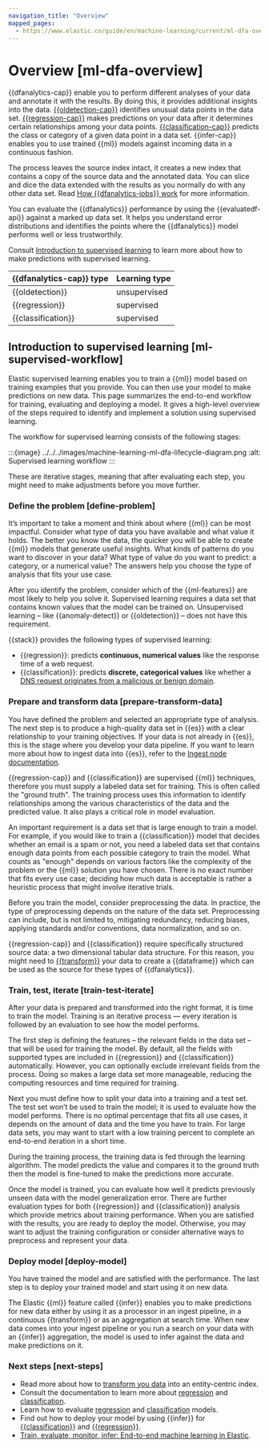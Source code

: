 ```yaml
---
navigation_title: "Overview"
mapped_pages:
  - https://www.elastic.co/guide/en/machine-learning/current/ml-dfa-overview.html
---
```




# Overview [ml-dfa-overview]


{{dfanalytics-cap}} enable you to perform different analyses of your data and annotate it with the results. By doing this, it provides additional insights into the data. [{{oldetection-cap}}](ml-dfa-finding-outliers.md) identifies unusual data points in the data set. [{{regression-cap}}](ml-dfa-regression.md) makes predictions on your data after it determines certain relationships among your data points. [{{classification-cap}}](ml-dfa-classification.md) predicts the class or category of a given data point in a data set. {{infer-cap}} enables you to use trained {{ml}} models against incoming data in a continuous fashion.

The process leaves the source index intact, it creates a new index that contains a copy of the source data and the annotated data. You can slice and dice the data extended with the results as you normally do with any other data set. Read [How {{dfanalytics-jobs}} work](ml-dfa-phases.md) for more information.

You can evaluate the {{dfanalytics}} performance by using the {{evaluatedf-api}} against a marked up data set. It helps you understand error distributions and identifies the points where the {{dfanalytics}} model performs well or less trustworthily.

Consult [Introduction to supervised learning](#ml-supervised-workflow) to learn more about how to make predictions with supervised learning.

| {{dfanalytics-cap}} type | Learning type |
| --- | --- |
| {{oldetection}} | unsupervised |
| {{regression}} | supervised |
| {{classification}} | supervised |


## Introduction to supervised learning [ml-supervised-workflow]

Elastic supervised learning enables you to train a {{ml}} model based on training examples that you provide. You can then use your model to make predictions on new data. This page summarizes the end-to-end workflow for training, evaluating and deploying a model. It gives a high-level overview of the steps required to identify and implement a solution using supervised learning.

The workflow for supervised learning consists of the following stages:

:::{image} ../../../images/machine-learning-ml-dfa-lifecycle-diagram.png
:alt: Supervised learning workflow
:::

These are iterative stages, meaning that after evaluating each step, you might need to make adjustments before you move further.


### Define the problem [define-problem]

It’s important to take a moment and think about where {{ml}} can be most impactful. Consider what type of data you have available and what value it holds. The better you know the data, the quicker you will be able to create {{ml}} models that generate useful insights. What kinds of patterns do you want to discover in your data? What type of value do you want to predict: a category, or a numerical value? The answers help you choose the type of analysis that fits your use case.

After you identify the problem, consider which of the {{ml-features}} are most likely to help you solve it. Supervised learning requires a data set that contains known values that the model can be trained on. Unsupervised learning – like {{anomaly-detect}} or {{oldetection}} – does not have this requirement.

{{stack}} provides the following types of supervised learning:

* {{regression}}: predicts **continuous, numerical values** like the response time of a web request.
* {{classification}}: predicts **discrete, categorical values** like whether a [DNS request originates from a malicious or benign domain](https://www.elastic.co/blog/machine-learning-in-cybersecurity-training-supervised-models-to-detect-dga-activity).


### Prepare and transform data [prepare-transform-data]

You have defined the problem and selected an appropriate type of analysis. The next step is to produce a high-quality data set in {{es}} with a clear relationship to your training objectives. If your data is not already in {{es}}, this is the stage where you develop your data pipeline. If you want to learn more about how to ingest data into {{es}}, refer to the [Ingest node documentation](../../../manage-data/ingest/transform-enrich/ingest-pipelines.md).

{{regression-cap}} and {{classification}} are supervised {{ml}} techniques, therefore you must supply a labeled data set for training. This is often called the "ground truth". The training process uses this information to identify relationships among the various characteristics of the data and the predicted value. It also plays a critical role in model evaluation.

An important requirement is a data set that is large enough to train a model. For example, if you would like to train a {{classification}} model that decides whether an email is a spam or not, you need a labeled data set that contains enough data points from each possible category to train the model. What counts as "enough" depends on various factors like the complexity of the problem or the {{ml}} solution you have chosen. There is no exact number that fits every use case; deciding how much data is acceptable is rather a heuristic process that might involve iterative trials.

Before you train the model, consider preprocessing the data. In practice, the type of preprocessing depends on the nature of the data set. Preprocessing can include, but is not limited to, mitigating redundancy, reducing biases, applying standards and/or conventions, data normalization, and so on.

{{regression-cap}} and {{classification}} require specifically structured source data: a two dimensional tabular data structure. For this reason, you might need to [{{transform}}](../../transforms.md) your data to create a {{dataframe}} which can be used as the source for these types of {{dfanalytics}}.


### Train, test, iterate [train-test-iterate]

After your data is prepared and transformed into the right format, it is time to train the model. Training is an iterative process — every iteration is followed by an evaluation to see how the model performs.

The first step is defining the features – the relevant fields in the data set – that will be used for training the model. By default, all the fields with supported types are included in {{regression}} and {{classification}} automatically. However, you can optionally exclude irrelevant fields from the process. Doing so makes a large data set more manageable, reducing the computing resources and time required for training.

Next you must define how to split your data into a training and a test set. The test set won’t be used to train the model; it is used to evaluate how the model performs. There is no optimal percentage that fits all use cases, it depends on the amount of data and the time you have to train. For large data sets, you may want to start with a low training percent to complete an end-to-end iteration in a short time.

During the training process, the training data is fed through the learning algorithm. The model predicts the value and compares it to the ground truth then the model is fine-tuned to make the predictions more accurate.

Once the model is trained, you can evaluate how well it predicts previously unseen data with the model generalization error. There are further evaluation types for both {{regression}} and {{classification}} analysis which provide metrics about training performance. When you are satisfied with the results, you are ready to deploy the model. Otherwise, you may want to adjust the training configuration or consider alternative ways to preprocess and represent your data.


### Deploy model [deploy-model]

You have trained the model and are satisfied with the performance. The last step is to deploy your trained model and start using it on new data.

The Elastic {{ml}} feature called {{infer}} enables you to make predictions for new data either by using it as a processor in an ingest pipeline, in a continuous {{transform}} or as an aggregation at search time. When new data comes into your ingest pipeline or you run a search on your data with an {{infer}} aggregation, the model is used to infer against the data and make predictions on it.


### Next steps [next-steps]

* Read more about how to [transform you data](../../transforms.md) into an entity-centric index.
* Consult the documentation to learn more about [regression](ml-dfa-regression.md) and [classification](ml-dfa-classification.md).
* Learn how to evaluate [regression](ml-dfa-regression.md#ml-dfanalytics-regression-evaluation) and [classification](ml-dfa-classification.md#ml-dfanalytics-classification-evaluation) models.
* Find out how to deploy your model by using {{infer}} for [{{classification}}](ml-dfa-classification.md#ml-inference-class) and [{{regression}}](ml-dfa-regression.md#ml-inference-reg).
* [Train, evaluate, monitor, infer: End-to-end machine learning in Elastic](https://www.elastic.co/blog/train-evaluate-monitor-infer-end-to-end-machine-learning-in-elastic).
